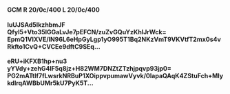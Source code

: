 #### GCM R 20/0c/400 L 20/0c/400
**luUJSAd5IkzhbmJF**<br/>**QfyI5+Vto35lGGaLvJe7pEFCN/zuZvGQuYzKhlJrWck=**<br/>**EpmQ1VIXVE/lN96L6eHpGyLgp1yO995T1Bq2NKzVmT9VKVtfT2mx0s4vRkfto1CvQ+CVCEe9dftC9SEq...**<br/><br/>
**eRU+iKFXB1hp+nu3**<br/>**yYVdy+zehG4lF5q8jz+H82WM7DNZtZTzhjpqvp93jp0=**<br/>**PG2mATtlf7fLwsrkNRBuP1XOippvpumawVyvk/0lapaQAqK4ZStuFch+MlykdlrqAWBbUMr5kU7PyK5T...**